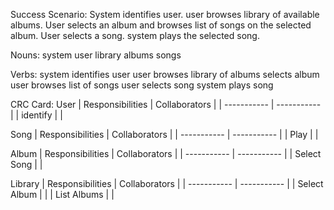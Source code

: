 


Success Scenario: System identifies user. user browses library of available albums. User selects an album and browses list of songs on the selected album. User selects a song. system plays the selected song.

Nouns:
system
user
library
albums
songs

Verbs:
system identifies user
user browses library of albums
selects album
user browses list of songs
user selects song
system plays song

CRC Card:
User
| Responsibilities      | Collaborators |
| ----------- | ----------- |
| identify |  |

Song
| Responsibilities      | Collaborators |
| ----------- | ----------- |
| Play |  |

Album
| Responsibilities      | Collaborators |
| ----------- | ----------- |
| Select Song |  |

Library
| Responsibilities      | Collaborators |
| ----------- | ----------- |
| Select Album |  |
| List Albums |  |
<!--stackedit_data:
eyJoaXN0b3J5IjpbMjA3MDA3NDQzN119
-->